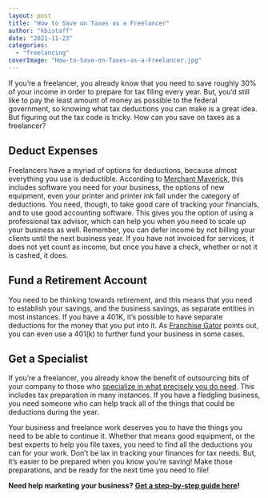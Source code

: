 ```yaml
---
layout: post
title: "How to Save on Taxes as a Freelancer"
author: "kbistaff"
date: "2021-11-23"
categories: 
  - "freelancing"
coverImage: "How-to-Save-on-Taxes-as-a-Freelancer.jpg"
---
```


If you’re a freelancer, you already know that you need to save roughly 30% of your income in order to prepare for tax filing every year. But, you’d still like to pay the least amount of money as possible to the federal government, so knowing what tax deductions you can make is a great idea. But figuring out the tax code is tricky. How can you save on taxes as a freelancer?

## **Deduct Expenses**

Freelancers have a myriad of options for deductions, because almost everything you use is deductible. According to [Merchant Maverick](https://www.merchantmaverick.com/tips-deductions-freelance-taxes/), this includes software you need for your business, the options of new equipment, even your printer and printer ink fall under the category of deductions. You need, though, to take good care of tracking your financials, and to use good accounting software. This gives you the option of using a professional tax advisor, which can help you when you need to scale up your business as well. Remember, you can defer income by not billing your clients until the next business year. If you have not invoiced for services, it does not yet count as income, but once you have a check, whether or not it is cashed, it does.

## **Fund a Retirement Account**

You need to be thinking towards retirement, and this means that you need to establish your savings, and the business savings, as separate entities in most instances. If you have a 401K, it’s possible to have separate deductions for the money that you put into it. As [Franchise Gator](https://www.franchisegator.com/) points out, you can even use a 401(k) to further fund your business in some cases.

## **Get a Specialist**

If you’re a freelancer, you already know the benefit of outsourcing bits of your company to those who [specialize in what precisely you do need](https://due.com/blog/why-freelancers-should-consider-hiring-a-tax-preparer/#:~:text=You%20Learn%20the%20Tricks%20of%20the%20Trade&text=You%20just%20need%20to%20keep,recommendations%20about%20your%20filing%20status.). This includes tax preparation in many instances. If you have a fledgling business, you need someone who can help track all of the things that could be deductions during the year.

Your business and freelance work deserves you to have the things you need to be able to continue it. Whether that means good equipment, or the best experts to help you file taxes, you need to find all the deductions you can for your work. Don’t be lax in tracking your finances for tax needs. But, it’s easier to be prepared when you know you’re saving! Make those preparations, and be ready for the next time you need to file!

**Need help marketing your business?** [**Get a step-by-step guide here**](https://go.katebagoy.com/ebook)**!**
